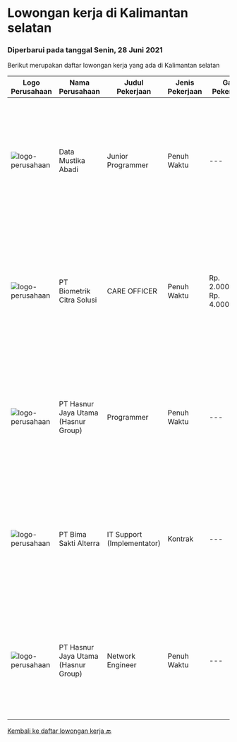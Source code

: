 
  # Lowongan kerja di Kalimantan selatan

  ### Diperbarui pada tanggal Senin, 28 Juni 2021

  Berikut merupakan daftar lowongan kerja yang ada di Kalimantan selatan

  |Logo Perusahaan | Nama Perusahaan | Judul Pekerjaan | Jenis Pekerjaan | Gaji Pekerjaan | Lokasi | Deskripsi | Tanggal diunggah | Pranala |
  | -------------- | --------------- | --------------- | --------- | --------- | -------------- | ------- | ----------- | ----------- |
  |![logo-perusahaan](https://image-service-cdn.seek.com.au/3e5fecba6d669c5692a95e963ae9050983e92375/ee4dce1061f3f616224767ad58cb2fc751b8d2dc)|Data Mustika Abadi|Junior Programmer|Penuh Waktu|---|Banjarmasin|Requirements: Menguasai JS,PHP, CSS Menguasai database Mssql Server &amp; MySql Mampu dan bisa dengan RadStudio 10.3 menjadi nilai plus Mampu dan bisa...|Sabtu, 26 Juni 2021|https://www.jobstreet.co.id/id/job/junior-programmer-3566210?token=0~625846f2-b9d9-4d33-b55b-ca7cff13e7c8&sectionRank=1&jobId=jobstreet-id-job-3566210|
|![logo-perusahaan](https://image-service-cdn.seek.com.au/c10cde052df4085d95f8167d40e1b26ba61e0648/ee4dce1061f3f616224767ad58cb2fc751b8d2dc)|PT Biometrik Citra Solusi|CARE OFFICER|Penuh Waktu|Rp. 2.000.000-Rp. 4.000.000|Surakarta|KUALIFIKASI: PENDIDIKAN MINIMAL D3 DIUTAMAKAN IT / ELEKTRO USIA MAKSIMAL 26 TAHUN PENGALAMAN DALAM BIDANG IT / MARKETING MINIMAL 2 TAHUN MEMILIKI...|Selasa, 22 Juni 2021|https://www.jobstreet.co.id/id/job/care-officer-3562560?token=0~625846f2-b9d9-4d33-b55b-ca7cff13e7c8&sectionRank=2&jobId=jobstreet-id-job-3562560|
|![logo-perusahaan](https://image-service-cdn.seek.com.au/ce6f66b5ddea48c0961eddc201a535616844de99/ee4dce1061f3f616224767ad58cb2fc751b8d2dc)|PT Hasnur Jaya Utama (Hasnur Group)|Programmer|Penuh Waktu|---|Banjarbaru|Job Descriptions:  Develops code and creates customized applications to enhance product based on business needs. Investigates and resolves matters of...|Selasa, 22 Juni 2021|https://www.jobstreet.co.id/id/job/programmer-3548285?token=0~625846f2-b9d9-4d33-b55b-ca7cff13e7c8&sectionRank=3&jobId=jobstreet-id-job-3548285|
|![logo-perusahaan](https://image-service-cdn.seek.com.au/3b449304b19b7a5909fe2d6166b69cb2e3dfc9ad/ee4dce1061f3f616224767ad58cb2fc751b8d2dc)|PT Bima Sakti Alterra|IT Support (Implementator)|Kontrak|---|Kalimantan Selatan|Deskripsi pekerjaan: membantu mengumpulkan informasi pengguna wajib pajak. Membantu melakukan instalasi POS dan BimaPHR. Memastikan data terkirim ke...|Kamis, 10 Juni 2021|https://www.jobstreet.co.id/id/job/it-support-implementator-3553064?token=0~625846f2-b9d9-4d33-b55b-ca7cff13e7c8&sectionRank=4&jobId=jobstreet-id-job-3553064|
|![logo-perusahaan](https://image-service-cdn.seek.com.au/ce6f66b5ddea48c0961eddc201a535616844de99/ee4dce1061f3f616224767ad58cb2fc751b8d2dc)|PT Hasnur Jaya Utama (Hasnur Group)|Network Engineer|Penuh Waktu|---|Kalimantan Selatan|Job Descriptions: Configure and install various network devices and services (e.g. routers, switches, firewalls, VPV, QoS) Perform network maintenance...|Senin, 07 Juni 2021|https://www.jobstreet.co.id/id/job/network-engineer-3548433?token=0~625846f2-b9d9-4d33-b55b-ca7cff13e7c8&sectionRank=5&jobId=jobstreet-id-job-3548433|


  [Kembali ke daftar lowongan kerja 🔙](../README.md#daftar-lowongan-kerja)
  
